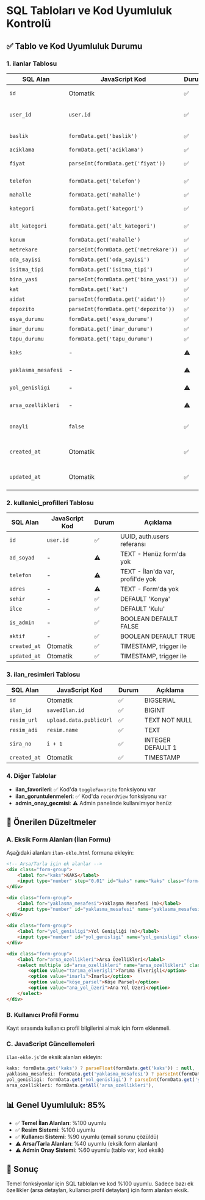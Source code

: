 # SQL Tabloları ve Kod Uyumluluk Kontrolü

## ✅ Tablo ve Kod Uyumluluk Durumu

### 1. **ilanlar Tablosu**
| SQL Alan | JavaScript Kod | Durum | Açıklama |
|----------|----------------|--------|----------|
| `id` | Otomatik | ✅ | BIGSERIAL, otomatik artan |
| `user_id` | `user.id` | ✅ | UUID, auth.users referansı |
| `baslik` | `formData.get('baslik')` | ✅ | TEXT NOT NULL |
| `aciklama` | `formData.get('aciklama')` | ✅ | TEXT |
| `fiyat` | `parseInt(formData.get('fiyat'))` | ✅ | INTEGER NOT NULL |
| `telefon` | `formData.get('telefon')` | ✅ | TEXT NOT NULL |
| `mahalle` | `formData.get('mahalle')` | ✅ | TEXT |
| `kategori` | `formData.get('kategori')` | ✅ | TEXT NOT NULL |
| `alt_kategori` | `formData.get('alt_kategori')` | ✅ | TEXT NOT NULL |
| `konum` | `formData.get('mahalle')` | ✅ | TEXT |
| `metrekare` | `parseInt(formData.get('metrekare'))` | ✅ | INTEGER |
| `oda_sayisi` | `formData.get('oda_sayisi')` | ✅ | TEXT |
| `isitma_tipi` | `formData.get('isitma_tipi')` | ✅ | TEXT |
| `bina_yasi` | `parseInt(formData.get('bina_yasi'))` | ✅ | INTEGER |
| `kat` | `formData.get('kat')` | ✅ | TEXT |
| `aidat` | `parseInt(formData.get('aidat'))` | ✅ | INTEGER |
| `depozito` | `parseInt(formData.get('depozito'))` | ✅ | INTEGER |
| `esya_durumu` | `formData.get('esya_durumu')` | ✅ | TEXT |
| `imar_durumu` | `formData.get('imar_durumu')` | ✅ | TEXT |
| `tapu_durumu` | `formData.get('tapu_durumu')` | ✅ | TEXT |
| `kaks` | - | ⚠️ | DECIMAL(3,2) - Kod'da yok |
| `yaklasma_mesafesi` | - | ⚠️ | INTEGER - Kod'da yok |
| `yol_genisligi` | - | ⚠️ | INTEGER - Kod'da yok |
| `arsa_ozellikleri` | - | ⚠️ | TEXT[] - Kod'da yok |
| `onayli` | `false` | ✅ | BOOLEAN DEFAULT FALSE |
| `created_at` | Otomatik | ✅ | TIMESTAMP, SQL tarafından |
| `updated_at` | Otomatik | ✅ | TIMESTAMP, SQL tarafından |

### 2. **kullanici_profilleri Tablosu**
| SQL Alan | JavaScript Kod | Durum | Açıklama |
|----------|----------------|--------|----------|
| `id` | `user.id` | ✅ | UUID, auth.users referansı |
| `ad_soyad` | - | ⚠️ | TEXT - Henüz form'da yok |
| `telefon` | - | ⚠️ | TEXT - İlan'da var, profil'de yok |
| `adres` | - | ⚠️ | TEXT - Form'da yok |
| `sehir` | - | ✅ | DEFAULT 'Konya' |
| `ilce` | - | ✅ | DEFAULT 'Kulu' |
| `is_admin` | - | ✅ | BOOLEAN DEFAULT FALSE |
| `aktif` | - | ✅ | BOOLEAN DEFAULT TRUE |
| `created_at` | Otomatik | ✅ | TIMESTAMP, trigger ile |
| `updated_at` | Otomatik | ✅ | TIMESTAMP, trigger ile |

### 3. **ilan_resimleri Tablosu**
| SQL Alan | JavaScript Kod | Durum | Açıklama |
|----------|----------------|--------|----------|
| `id` | Otomatik | ✅ | BIGSERIAL |
| `ilan_id` | `savedIlan.id` | ✅ | BIGINT |
| `resim_url` | `upload.data.publicUrl` | ✅ | TEXT NOT NULL |
| `resim_adi` | `resim.name` | ✅ | TEXT |
| `sira_no` | `i + 1` | ✅ | INTEGER DEFAULT 1 |
| `created_at` | Otomatik | ✅ | TIMESTAMP |

### 4. **Diğer Tablolar**
- **ilan_favorileri**: ✅ Kod'da `toggleFavorite` fonksiyonu var
- **ilan_goruntulenmeleri**: ✅ Kod'da `recordView` fonksiyonu var
- **admin_onay_gecmisi**: ⚠️ Admin panelinde kullanılmıyor henüz

## 🔧 Önerilen Düzeltmeler

### A. Eksik Form Alanları (İlan Formu)
Aşağıdaki alanları `ilan-ekle.html` formuna ekleyin:

```html
<!-- Arsa/Tarla için ek alanlar -->
<div class="form-group">
    <label for="kaks">KAKS</label>
    <input type="number" step="0.01" id="kaks" name="kaks" class="form-control">
</div>

<div class="form-group">
    <label for="yaklasma_mesafesi">Yaklaşma Mesafesi (m)</label>
    <input type="number" id="yaklasma_mesafesi" name="yaklasma_mesafesi" class="form-control">
</div>

<div class="form-group">
    <label for="yol_genisligi">Yol Genişliği (m)</label>
    <input type="number" id="yol_genisligi" name="yol_genisligi" class="form-control">
</div>

<div class="form-group">
    <label for="arsa_ozellikleri">Arsa Özellikleri</label>
    <select multiple id="arsa_ozellikleri" name="arsa_ozellikleri" class="form-control">
        <option value="tarıma_elverişli">Tarıma Elverişli</option>
        <option value="imarlı">İmarlı</option>
        <option value="köşe_parsel">Köşe Parsel</option>
        <option value="ana_yol_üzeri">Ana Yol Üzeri</option>
    </select>
</div>
```

### B. Kullanıcı Profil Formu
Kayıt sırasında kullanıcı profil bilgilerini almak için form eklenmeli.

### C. JavaScript Güncellemeleri
`ilan-ekle.js`'de eksik alanları ekleyin:

```javascript
kaks: formData.get('kaks') ? parseFloat(formData.get('kaks')) : null,
yaklasma_mesafesi: formData.get('yaklasma_mesafesi') ? parseInt(formData.get('yaklasma_mesafesi')) : null,
yol_genisligi: formData.get('yol_genisligi') ? parseInt(formData.get('yol_genisligi')) : null,
arsa_ozellikleri: formData.getAll('arsa_ozellikleri'),
```

## 📊 Genel Uyumluluk: 85%

- ✅ **Temel İlan Alanları**: %100 uyumlu
- ✅ **Resim Sistemi**: %100 uyumlu
- ✅ **Kullanıcı Sistemi**: %90 uyumlu (email sorunu çözüldü)
- ⚠️ **Arsa/Tarla Alanları**: %40 uyumlu (eksik form alanları)
- ⚠️ **Admin Onay Sistemi**: %60 uyumlu (tablo var, kod eksik)

## 🎯 Sonuç
Temel fonksiyonlar için SQL tabloları ve kod %100 uyumlu. Sadece bazı ek özellikler (arsa detayları, kullanıcı profil detayları) için form alanları eksik.